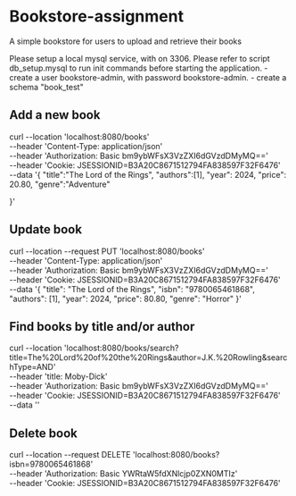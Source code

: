 # Bookstore-assignment
A simple bookstore for users to upload and retrieve their books

Please setup a local mysql service, with on 3306.
Please refer to script db_setup.mysql to run init commands before starting the application.
	- create a user bookstore-admin, with password bookstore-admin.
	- create a schema "book_test"

## Add a new book ##
curl --location 'localhost:8080/books' \
--header 'Content-Type: application/json' \
--header 'Authorization: Basic bm9ybWFsX3VzZXI6dGVzdDMyMQ==' \
--header 'Cookie: JSESSIONID=B3A20C8671512794FA838597F32F6476' \
--data '{
    "title":"The Lord of the Rings",
    "authors":[1],
    "year": 2024,
    "price": 20.80,
    "genre":"Adventure"

}'

## Update book ##
curl --location --request PUT 'localhost:8080/books' \
--header 'Content-Type: application/json' \
--header 'Authorization: Basic bm9ybWFsX3VzZXI6dGVzdDMyMQ==' \
--header 'Cookie: JSESSIONID=B3A20C8671512794FA838597F32F6476' \
--data '{
    "title": "The Lord of the Rings",
    "isbn": "9780065461868",
    "authors": [1],
    "year": 2024,
    "price": 80.80,
    "genre": "Horror"
}'
## Find books by title and/or author ##
curl --location 'localhost:8080/books/search?title=The%20Lord%20of%20the%20Rings&author=J.K.%20Rowling&searchType=AND' \
--header 'title: Moby-Dick' \
--header 'Authorization: Basic bm9ybWFsX3VzZXI6dGVzdDMyMQ==' \
--header 'Cookie: JSESSIONID=B3A20C8671512794FA838597F32F6476' \
--data ''

## Delete book ##
curl --location --request DELETE 'localhost:8080/books?isbn=9780065461868' \
--header 'Authorization: Basic YWRtaW5fdXNlcjp0ZXN0MTIz' \
--header 'Cookie: JSESSIONID=B3A20C8671512794FA838597F32F6476'
